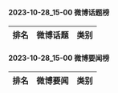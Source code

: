 #### 2023-10-28_15-00  微博话题榜

| 排名 | 微博话题 | 类别 |
| --- | --- | --- |
#### 2023-10-28_15-00  微博要闻榜

| 排名 | 微博要闻 | 类别 |
| --- | --- | --- |

